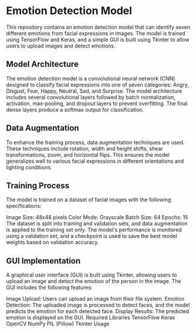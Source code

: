 # Emotion Detection Model
This repository contains an emotion detection model that can identify seven different emotions from facial expressions in images. The model is trained using TensorFlow and Keras, and a simple GUI is built using Tkinter to allow users to upload images and detect emotions.

## Model Architecture
The emotion detection model is a convolutional neural network (CNN) designed to classify facial expressions into one of seven categories: Angry, Disgust, Fear, Happy, Neutral, Sad, and Surprise. The model architecture includes several convolutional layers followed by batch normalization, activation, max-pooling, and dropout layers to prevent overfitting. The final dense layers produce a softmax output for classification.

## Data Augmentation
To enhance the training process, data augmentation techniques are used. These techniques include rotation, width and height shifts, shear transformations, zoom, and horizontal flips. This ensures the model generalizes well to various facial expressions in different orientations and lighting conditions.

## Training Process
The model is trained on a dataset of facial images with the following specifications:

Image Size: 48x48 pixels
Color Mode: Grayscale
Batch Size: 64
Epochs: 15
The dataset is split into training and validation sets, and data augmentation is applied to the training set only. The model's performance is monitored using a validation set, and a checkpoint is used to save the best model weights based on validation accuracy.

## GUI Implementation
A graphical user interface (GUI) is built using Tkinter, allowing users to upload an image and detect the emotion of the person in the image. The GUI includes the following features:

Image Upload: Users can upload an image from their file system.
Emotion Detection: The uploaded image is processed to detect faces, and the model predicts the emotion for each detected face.
Display Results: The predicted emotion is displayed on the GUI.
Required Libraries
TensorFlow
Keras
OpenCV
NumPy
PIL (Pillow)
Tkinter
Usage
